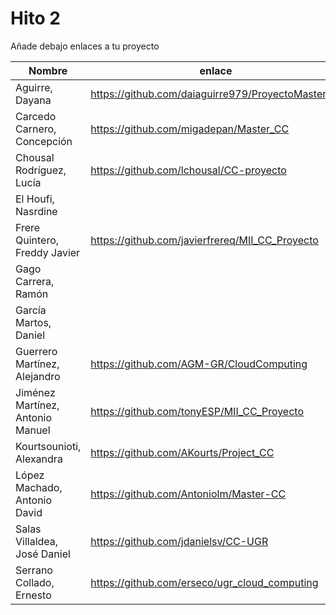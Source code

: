 # Hito 2

Añade debajo enlaces a tu proyecto

| Nombre                           |  enlace  | version | Comprobado | 
|----------------------------------|----------|---------| ---------- |
| Aguirre, Dayana                  |https://github.com/daiaguirre979/ProyectoMasterCC  |7 |
| Carcedo Carnero, Concepción      | https://github.com/migadepan/Master_CC | 1 | :white_check_mark: tonyESP |
| Chousal Rodríguez, Lucía         | https://github.com/lchousal/CC-proyecto |1 | :white_check_mark: daiaguirre979 :white_check_mark: AKourts
| El Houfi, Nasrdine               |  | |
| Frere Quintero, Freddy Javier    | https://github.com/javierfrereq/MII_CC_Proyecto | 1 |
| Gago Carrera, Ramón              |  | |
| García Martos, Daniel            |  | |
| Guerrero Martínez, Alejandro     | https://github.com/AGM-GR/CloudComputing | 1 | :white_check_mark: erseco |
| Jiménez Martínez, Antonio Manuel | https://github.com/tonyESP/MII_CC_Proyecto | 15 | :white_check_mark: Migadepan |
| Kourtsounioti, Alexandra         | https://github.com/AKourts/Project_CC | 1 |
| López Machado, Antonio David     | https://github.com/Antoniolm/Master-CC | 1 | :white_check_mark: jdanielsv |
| Salas Villaldea, José Daniel     | https://github.com/jdanielsv/CC-UGR | 1 |
| Serrano Collado, Ernesto         | https://github.com/erseco/ugr_cloud_computing | 1 | :white_check_mark: Antoniolm |



